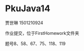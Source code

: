 ﻿# PkuJava14
<html>
  <p>贾世琳 1501210924
  <p> 作业提交，位于FirstHomework文件夹
  <p> 题号8、58、67、75、118、119
</html>